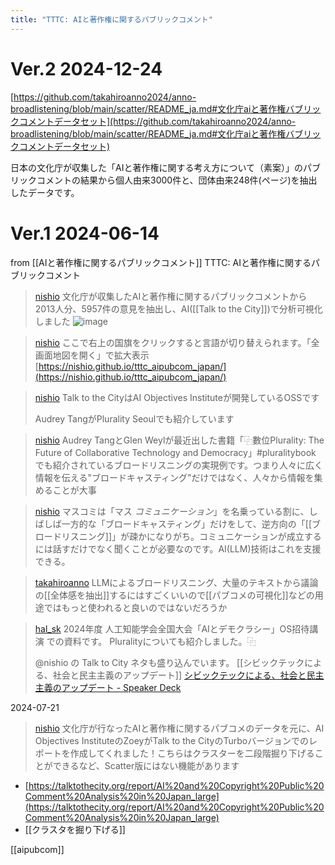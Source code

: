 ```yaml
---
title: "TTTC: AIと著作権に関するパブリックコメント"
---
```


# Ver.2 2024-12-24
[https://github.com/takahiroanno2024/anno-broadlistening/blob/main/scatter/README_ja.md#文化庁aiと著作権バブリックコメントデータセット](https://github.com/takahiroanno2024/anno-broadlistening/blob/main/scatter/README_ja.md#文化庁aiと著作権バブリックコメントデータセット)

日本の文化庁が収集した「AIと著作権に関する考え方について（素案）」のパブリックコメントの結果から個人由来3000件と、団体由来248件(ページ)を抽出したデータです。

# Ver.1 2024-06-14
from [[AIと著作権に関するパブリックコメント]]
TTTC: AIと著作権に関するパブリックコメント
> [nishio](https://x.com/nishio/status/1796370976730722377) 文化庁が収集したAIと著作権に関するパブリックコメントから2013人分、5957件の意見を抽出し、AI([[Talk to the City]])で分析可視化しました
>  ![image](https://pbs.twimg.com/media/GO39erpaEAAGVXM?format=jpg&name=medium#.png)

> [nishio](https://x.com/nishio/status/1796371283976097831) ここで右上の国旗をクリックすると言語が切り替えられます。「全画面地図を開く」で拡大表示
>  [https://nishio.github.io/tttc_aipubcom_japan/](https://nishio.github.io/tttc_aipubcom_japan/)

> [nishio](https://x.com/nishio/status/1796384519077150914) Talk to the CityはAI Objectives Instituteが開発しているOSSです
>
>  Audrey TangがPlurality Seoulでも紹介しています

> [nishio](https://x.com/nishio/status/1796394634446586276) Audrey TangとGlen Weylが最近出した書籍「⿻數位Plurality: The Future of Collaborative Technology and Democracy」#pluralitybook でも紹介されているブロードリスニングの実現例です。つまり人々に広く情報を伝える"ブロードキャスティング"だけではなく、人々から情報を集めることが大事

> [nishio](https://x.com/nishio/status/1796395791596355715) マスコミは「マス *コミュニケーション*」を名乗っている割に、しばしば一方的な「ブロードキャスティング」だけをして、逆方向の「[[ブロードリスニング]]」が疎かになりがち。コミュニケーションが成立するには話すだけでなく聞くことが必要なのです。AI(LLM)技術はこれを支援できる。

> [takahiroanno](https://x.com/takahiroanno/status/1796370976730722377) LLMによるブロードリスニング、大量のテキストから議論の[[全体感を抽出]]するにはすごくいいので[[パブコメの可視化]]などの用途ではもっと使われると良いのではないだろうか

> [hal_sk](https://x.com/hal_sk/status/1796420245768540544) 2024年度 人工知能学会全国大会「AIとデモクラシー」OS招待講演 での資料です。
>  Pluralityについても紹介しました。⿻
>
>  @nishio の Talk to City ネタも盛り込んでいます。
>  [[シビックテックによる、社会と民主主義のアップデート]]
[シビックテックによる、社会と民主主義のアップデート - Speaker Deck](https://speakerdeck.com/halsk/sibitukutetukuniyoru-she-hui-tomin-zhu-zhu-yi-noatupudeto)

2024-07-21
> [nishio](https://x.com/nishio/status/1814932184735830329) 文化庁が行なったAIと著作権に関するパブコメのデータを元に、AI Objectives InstituteのZoeyがTalk to the CityのTurboバージョンでのレポートを作成してくれました！こちらはクラスターを二段階掘り下げることができるなど、Scatter版にはない機能があります
- [https://talktothecity.org/report/AI%20and%20Copyright%20Public%20Comment%20Analysis%20in%20Japan_large](https://talktothecity.org/report/AI%20and%20Copyright%20Public%20Comment%20Analysis%20in%20Japan_large)
- [[クラスタを掘り下げる]]

[[aipubcom]]

